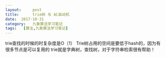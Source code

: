 ```yaml
---
layout:     post
title:      trie树 与 AC自动机
date:  2017-10-31
category:   九章算法学习笔记
tags:   [算法,九章算法学习笔记]
---
```

trie查找的时候的时复杂度是O（1）
Trie树占用的空间是要低于hash的，因为有很多节点是可以复用的
trie就是字典树，查找树，对于字符串检索很有帮助！